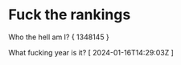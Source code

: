# Fuck the rankings

Who the hell am I?
{ 1348145 }

What fucking year is it?
[ 2024-01-16T14:29:03Z ]

